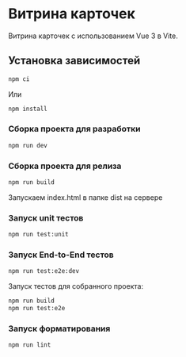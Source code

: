 # Витрина карточек

Витрина карточек с использованием Vue 3 в Vite.

## Установка зависимостей

```sh
npm ci
```

Или

```sh
npm install
```

### Сборка проекта для разработки

```sh
npm run dev
```

### Сборка проекта для релиза

```sh
npm run build
```

Запускаем index.html в папке dist на сервере

### Запуск unit тестов

```sh
npm run test:unit
```

### Запуск End-to-End тестов

```sh
npm run test:e2e:dev
```

Запуск тестов для собранного проекта:

```sh
npm run build
npm run test:e2e
```

### Запуск форматирования

```sh
npm run lint
```
